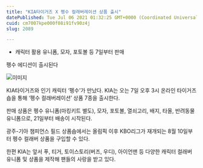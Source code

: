```yaml
---
title: "KIA타이거즈 X 펭수 컬래버레이션 상품 출시"
datePublished: Tue Jul 06 2021 01:32:25 GMT+0000 (Coordinated Universal Time)
cuid: cm7007kpe000f08i91fv90z4j
slug: 2089

---
```



- 캐릭터 활용 유니폼, 모자, 포토볼 등 7일부터 판매

펭수 에디션이 출시된다

![이미지](https://cdn.hashnode.com/res/hashnode/image/upload/v1739249438138/c4565064-2fbf-4433-8387-47e83e8178e4.jpeg)

KIA타이거즈와 인기 캐릭터 ‘펭수’가 만났다. KIA는 오는 7일 오후 3시 온라인 타이거즈숍을 통해 ‘펭수 컬래버레이션’ 상품 7종을 출시한다.

판매 상품은 펭수 유니폼(마킹키트 별도), 모자, 포토볼, 열쇠고리, 배지, 타올, 반려동물 유니폼으로, 21일부터 배송이 시작된다.

광주-기아 챔피언스 필드 상품숍에서는 올림픽 이후 KBO리그가 재개되는 8월 10일부터 펭수 컬래버 상품을 구입할 수 있다.

한편 KIA는 앞서 푸, 티거, 토이스토리(버즈, 우디), 아이언맨 등 다양한 캐릭터 컬래버 유니폼 및 상품을 제작해 팬들의 사랑을 받고 있다.